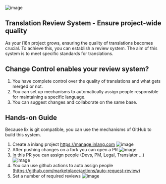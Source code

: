 ![image](https://cdn.jsdelivr.net/gh/opral/monorepo@latest/inlang/guides/translation-review-system/assets/lix-guide-reviewV2.png)

## Translation Review System - Ensure project-wide quality

As your i18n project grows, ensuring the quality of translations becomes crucial. To achieve this, you can establish a review system. The aim of this system is to meet specific standards for translations.

## Change Control enables your review system?

1. You have complete control over the quality of translations and what gets merged or not.
2. You can set up mechanisms to automatically assign people responsible for maintaining a specific language.
3. You can suggest changes and collaborate on the same base.

## Hands-on Guide

Because lix is git compatible, you can use the mechanisms of GitHub to build this system.

1. Create a inlang project https://manage.inlang.com
![image](https://cdn.jsdelivr.net/gh/opral/monorepo@latest/inlang/guides/translation-review-system/assets/lix-guide-review-step1.png)
2. After pushing changes on a fork you can open a PR
![image](https://cdn.jsdelivr.net/gh/opral/monorepo@latest/inlang/guides/translation-review-system/assets/lix-guide-review-step2.png)
3. In this PR you can assign people (Devs, PM, Legal, Translator ...)
![image](https://cdn.jsdelivr.net/gh/opral/monorepo@latest/inlang/guides/translation-review-system/assets/lix-guide-review-step3.png)
4. You can use github actions to auto assign people (https://github.com/marketplace/actions/auto-request-review)
5. Set a number of required reviews 
![image](https://cdn.jsdelivr.net/gh/opral/monorepo@latest/inlang/guides/translation-review-system/assets/lix-guide-review-step4.webp)